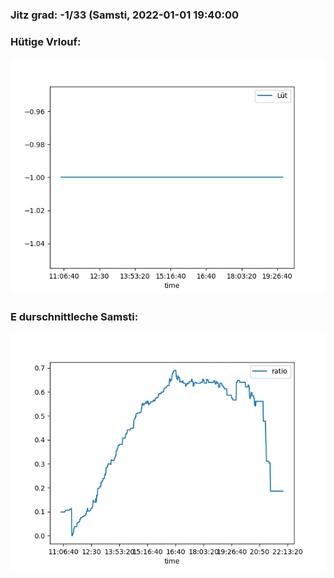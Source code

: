 ### Jitz grad: -1/33 (Samsti, 2022-01-01 19:40:00

### Hütige Vrlouf:
![Graph](Today.png)

### E durschnittleche Samsti:
![Graph](Samsti.png)